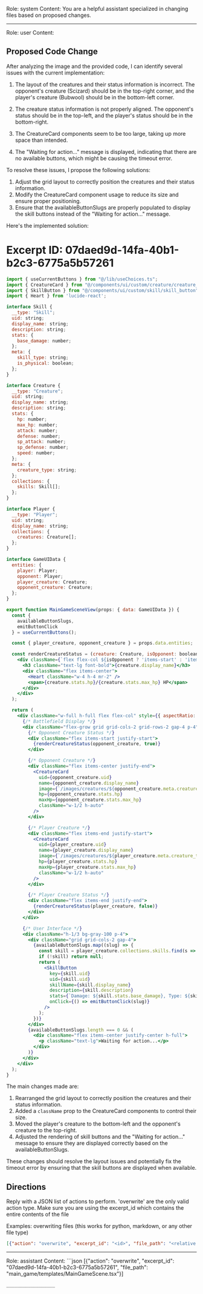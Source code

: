 Role: system
Content: You are a helpful assistant specialized in changing files based on proposed changes.
__________________
Role: user
Content: 
## Proposed Code Change
After analyzing the image and the provided code, I can identify several issues with the current implementation:

1. The layout of the creatures and their status information is incorrect. The opponent's creature (Scizard) should be in the top-right corner, and the player's creature (Bubwool) should be in the bottom-left corner.

2. The creature status information is not properly aligned. The opponent's status should be in the top-left, and the player's status should be in the bottom-right.

3. The CreatureCard components seem to be too large, taking up more space than intended.

4. The "Waiting for action..." message is displayed, indicating that there are no available buttons, which might be causing the timeout error.

To resolve these issues, I propose the following solutions:

1. Adjust the grid layout to correctly position the creatures and their status information.
2. Modify the CreatureCard component usage to reduce its size and ensure proper positioning.
3. Ensure that the availableButtonSlugs are properly populated to display the skill buttons instead of the "Waiting for action..." message.

Here's the implemented solution:

# Excerpt ID: 07daed9d-14fa-40b1-b2c3-6775a5b57261
```jsx main_game/templates/MainGameScene.tsx
import { useCurrentButtons } from "@/lib/useChoices.ts";
import { CreatureCard } from "@/components/ui/custom/creature/creature_card";
import { SkillButton } from "@/components/ui/custom/skill/skill_button";
import { Heart } from 'lucide-react';

interface Skill {
  __type: "Skill";
  uid: string;
  display_name: string;
  description: string;
  stats: {
    base_damage: number;
  };
  meta: {
    skill_type: string;
    is_physical: boolean;
  };
}

interface Creature {
  __type: "Creature";
  uid: string;
  display_name: string;
  description: string;
  stats: {
    hp: number;
    max_hp: number;
    attack: number;
    defense: number;
    sp_attack: number;
    sp_defense: number;
    speed: number;
  };
  meta: {
    creature_type: string;
  };
  collections: {
    skills: Skill[];
  };
}

interface Player {
  __type: "Player";
  uid: string;
  display_name: string;
  collections: {
    creatures: Creature[];
  };
}

interface GameUIData {
  entities: {
    player: Player;
    opponent: Player;
    player_creature: Creature;
    opponent_creature: Creature;
  };
}

export function MainGameSceneView(props: { data: GameUIData }) {
  const {
    availableButtonSlugs,
    emitButtonClick
  } = useCurrentButtons();

  const { player_creature, opponent_creature } = props.data.entities;

  const renderCreatureStatus = (creature: Creature, isOpponent: boolean) => (
    <div className={`flex flex-col ${isOpponent ? 'items-start' : 'items-end'}`}>
      <h3 className="text-lg font-bold">{creature.display_name}</h3>
      <div className="flex items-center">
        <Heart className="w-4 h-4 mr-2" />
        <span>{creature.stats.hp}/{creature.stats.max_hp} HP</span>
      </div>
    </div>
  );

  return (
    <div className="w-full h-full flex flex-col" style={{ aspectRatio: '16/9' }}>
      {/* Battlefield Display */}
      <div className="flex-grow grid grid-cols-2 grid-rows-2 gap-4 p-4">
        {/* Opponent Creature Status */}
        <div className="flex items-start justify-start">
          {renderCreatureStatus(opponent_creature, true)}
        </div>

        {/* Opponent Creature */}
        <div className="flex items-center justify-end">
          <CreatureCard
            uid={opponent_creature.uid}
            name={opponent_creature.display_name}
            image={`/images/creatures/${opponent_creature.meta.creature_type}.png`}
            hp={opponent_creature.stats.hp}
            maxHp={opponent_creature.stats.max_hp}
            className="w-1/2 h-auto"
          />
        </div>

        {/* Player Creature */}
        <div className="flex items-end justify-start">
          <CreatureCard
            uid={player_creature.uid}
            name={player_creature.display_name}
            image={`/images/creatures/${player_creature.meta.creature_type}_back.png`}
            hp={player_creature.stats.hp}
            maxHp={player_creature.stats.max_hp}
            className="w-1/2 h-auto"
          />
        </div>

        {/* Player Creature Status */}
        <div className="flex items-end justify-end">
          {renderCreatureStatus(player_creature, false)}
        </div>
      </div>

      {/* User Interface */}
      <div className="h-1/3 bg-gray-100 p-4">
        <div className="grid grid-cols-2 gap-4">
          {availableButtonSlugs.map((slug) => {
            const skill = player_creature.collections.skills.find(s => s.uid === slug);
            if (!skill) return null;
            return (
              <SkillButton
                key={skill.uid}
                uid={skill.uid}
                skillName={skill.display_name}
                description={skill.description}
                stats={`Damage: ${skill.stats.base_damage}, Type: ${skill.meta.skill_type}`}
                onClick={() => emitButtonClick(slug)}
              />
            );
          })}
        </div>
        {availableButtonSlugs.length === 0 && (
          <div className="flex items-center justify-center h-full">
            <p className="text-lg">Waiting for action...</p>
          </div>
        )}
      </div>
    </div>
  );
}
```

The main changes made are:

1. Rearranged the grid layout to correctly position the creatures and their status information.
2. Added a `className` prop to the CreatureCard components to control their size.
3. Moved the player's creature to the bottom-left and the opponent's creature to the top-right.
4. Adjusted the rendering of skill buttons and the "Waiting for action..." message to ensure they are displayed correctly based on the availableButtonSlugs.

These changes should resolve the layout issues and potentially fix the timeout error by ensuring that the skill buttons are displayed when available.

## Directions
Reply with a JSON list of actions to perform. 'overwrite' are the only valid action type. 
Make sure you are using the excerpt_id which contains the entire contents of the file

Examples:
overwriting files (this works for python, markdown, or any other file type)
```json output_example1
[{"action": "overwrite", "excerpt_id": "<id>", "file_path": "<relative file path>"}]
```

__________________
Role: assistant
Content: ```json
[{"action": "overwrite", "excerpt_id": "07daed9d-14fa-40b1-b2c3-6775a5b57261", "file_path": "main_game/templates/MainGameScene.tsx"}]
```
__________________
